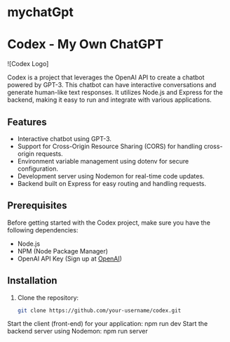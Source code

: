 # mychatGpt

# Codex - My Own ChatGPT

![Codex Logo]

Codex is a project that leverages the OpenAI API to create a chatbot powered by GPT-3. This chatbot can have interactive conversations and generate human-like text responses. It utilizes Node.js and Express for the backend, making it easy to run and integrate with various applications.

## Features

- Interactive chatbot using GPT-3.
- Support for Cross-Origin Resource Sharing (CORS) for handling cross-origin requests.
- Environment variable management using dotenv for secure configuration.
- Development server using Nodemon for real-time code updates.
- Backend built on Express for easy routing and handling requests.

## Prerequisites

Before getting started with the Codex project, make sure you have the following dependencies:

- Node.js
- NPM (Node Package Manager)
- OpenAI API Key (Sign up at [OpenAI](https://beta.openai.com/))

## Installation

1. Clone the repository:

   ```bash
   git clone https://github.com/your-username/codex.git

Start the client (front-end) for your application: npm run dev
Start the backend server using Nodemon: npm run server
